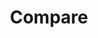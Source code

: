 ---
# head
title: 'Compare'
description: 'Cars comparison page'

# site
social: {
  facebookUrl: 'https://www.facebook.com/someurl',
  twitterUrl: 'https://www.twitter.com/someUrl',
  youtubeUrl: 'https://www.youtube.com/someUrl',
  instagramUrl: 'https://www.instagram.com/someUrl',
  linkedInUrl: 'https://www.linkedIn.com/someUrl',
}

# disclaimer
disclaimer: {
  logo: '../imag/logo-footer.svg',
  madeBy: 'Automotive dealer website by 3-2-1 Ignition',
  copyright: '2018-2019  3-2-1 Ignition, LCC'
}

# footer
footer: {
  address: '92 35 Granville St,Fairfield, CT 06824',
  phone: '839-123-111',
  email: 'info@dealership.com',
  menuItems: [
    { text: 'Home', url: '#' },
    { text: 'Find a car', url: '#' },
    { text: 'Get pre-approval', url: '#' },
    { text: 'Sell your car', url: '#' },
    { text: 'Services', url: '#' },
    { text: 'Terms &amp; conditions', url: '#' },
  ],
}

# header
header: {
  #assets
  logoUrl: '../imag/logo-sound.png',
  brandUrl: '../imag/logo_ford.svg',
  # mobile buttons
  mobileButtons: [
    { text: 'SALES', url: '#' },
    { text: 'SERVICES', url: '#' },
    { text: 'DIRECTION', url: '#' },
  ],
  # top-bar
  address: '101 SW Grady Way, Renton, WA 98057',
  phone: '839-123-111',
  schedule: 'Open today! 8:00 AM - 6:00 PM',
  # menu items
  menuItems: [
    { text: 'Find your next car', url: '#!', selected: true,  subItems: [
        { text: 'All inventory', url: '/search'},
        { text: 'All new', url: '#', subItems: [
            { text: 'All inventory', url: '#'},
            { text: 'By body type', url: '/bodytype-search'},
        ]},
        { text: 'All Pre-owned', url: '#', subItems: [
          { text: 'All inventory', url: '#'},
          { text: 'By body type', url: '/bodytype-search'},
          { text: 'Under $15,000', url: '#'},
        ]},
        { text: 'Commercial', url: '#'},
    ]},
    { text: 'Finance your car', url: '#', subItems: [
      { text: 'Get pre-approved', url: '/pre-approved'},
      { text: 'Car loan calculator', url: '/calculator'},
    ]},
    { text: 'Sell your car', url: '#', subItems: [
      { text: 'We''ll buy your car', url: '/prepare'},
      { text: 'Get trade-in value', url: '/tradesell'},
    ]},
    { text: 'Service your car', url: '/service-your-car'},
  ],
  # search input
  searchPlaceholder: 'Find your next car',
}

# get-in-touch
getInTouch: {
  title: 'Get in touch',
  address: '92 35 Grandville St, Fairfield, CT 06824',
  phone: '839-123-111',
  email: 'service@dealership.com',
  servicesPhone: '839-123-111',
  servicesEmail: 'service@dealership.com',
  openingWeekDays: '10:00 - 22:00',
  openingSaturdays: '09:00 - 23:00',
  openingSundays: '10:00 - 22:00'
}

#footer
footerContact: {
  rowOne: {
    title: 'Links',
    elements: [
      {
        name: 'Home',
        link: '#'
      },
      {
        name: 'Sell your car',
        link: '#'
      },
      {
        name: 'Find a car',
        link: '#'
      },
      {
        name: 'Services',
        link: '#'
      },
      {
        name: 'Get pre-approval',
        link: '#'
      },
      {
        name: 'Terms & Conditions',
        link: '#'
      }
    ]
  },
  rowTwo: {
    title: 'Contacts',
    phone: '839-923-111',
    email: 'info@dealership.com',
    location: '92 35 Grandville St, Fairfield, CT 06824',
  },
  rowThree: {
    title: 'Stay Updated',
    inputPlaceholder: 'Your email address',
  }
}

layout: compare

---